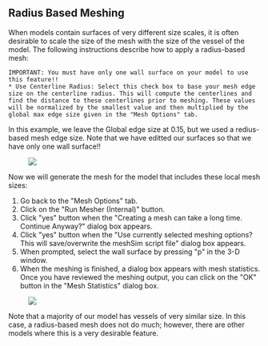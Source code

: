 ## Radius Based Meshing
	
When models contain surfaces of very different size scales, it is often desirable to scale the size of the mesh with the size of the vessel of the model. The following instructions describe how to apply a radius-based mesh:      

	IMPORTANT: You must have only one wall surface on your model to use this feature!!
	* Use Centerline Radius: Select this check box to base your mesh edge size on the centerline radius. This will compute the centerlines and find the distance to these centerlines prior to meshing. These values will be normalized by the smallest value and then multiplied by the global max edge size given in the "Mesh Options" tab. 

In this example, we leave the Global edge size at 0.15, but we used a redius-based mesh edge size. Note that we have editted our surfaces so that we have only one wall surface!! 

<figure>
  <img class="svImg svImgXl" src="documentation/meshing/img/TetGen_Set_Radius_Based_Mesh.png">
  <figcaption class="svCaption" ></figcaption>
</figure>

Now we will generate the mesh for the model that includes these local mesh sizes:

1.	Go back to the "Mesh Options" tab.
2.	Click on the "Run Mesher (Internal)" button.
3.	Click "yes" button when the "Creating a mesh can take a long time. Continue Anyway?" dialog box appears.
4.	Click "yes" button when the "Use currently selected meshing options? This will save/overwrite the meshSim script file" dialog box appears.
5.	When prompted, select the wall surface by pressing "p" in the 3-D window.
6.	When the meshing is finished, a dialog box appears with mesh statistics.  Once you have reviewed the meshing output, you can click on the "OK" button in the "Mesh Statistics" dialog box.

<figure>
  <img class="svImg svImgXl" src="documentation/meshing/img/TetGen_Radius_Based_Mesh.png">
  <figcaption class="svCaption" ></figcaption>
</figure>

Note that a majority of our model has vessels of very similar size. In this case, a radius-based mesh does not do much; however, there are other models where this is a very desirable feature.
